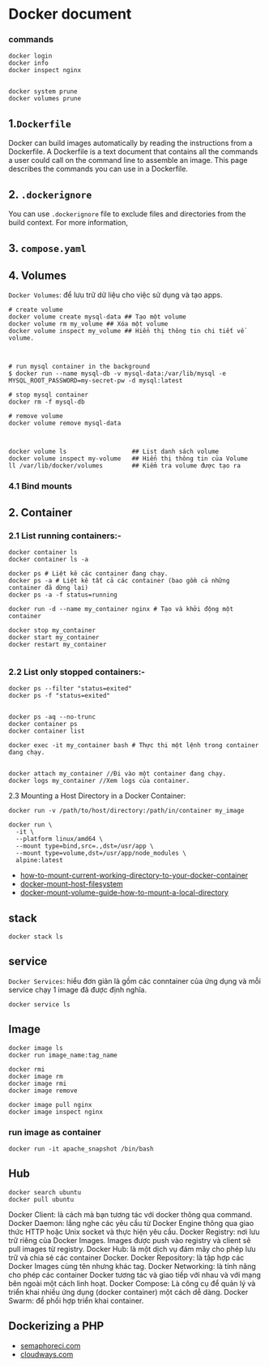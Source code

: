 # Docker document

### commands
```shell
docker login
docker info
docker inspect nginx


docker system prune 
docker volumes prune
```

## 1.`Dockerfile`
Docker can build images automatically by reading the instructions from a Dockerfile. A Dockerfile is a text document that contains all the commands a user could call on the command line to assemble an image. This page describes the commands you can use in a Dockerfile.

## 2. `.dockerignore`
You can use `.dockerignore` file to exclude files and directories from the build context. For more information,

## 3. `compose.yaml`

## 4. Volumes
`Docker Volumes`: để lưu trữ dữ liệu cho việc sử dụng và tạo apps.

```shell
# create volume
docker volume create mysql-data ## Tạo một volume
docker volume rm my_volume ## Xóa một volume
docker volume inspect my_volume ## Hiển thị thông tin chi tiết về volume.



# run mysql container in the background
$ docker run --name mysql-db -v mysql-data:/var/lib/mysql -e MYSQL_ROOT_PASSWORD=my-secret-pw -d mysql:latest

# stop mysql container
docker rm -f mysql-db

# remove volume
docker volume remove mysql-data



docker volume ls                  ## List danh sách volume
docker volume inspect my-volume   ## Hiển thị thông tin của Volume
ll /var/lib/docker/volumes        ## Kiểm tra volume được tạo ra

```

### 4.1 Bind mounts

## 2. Container

### 2.1 List running containers:-
```shell
docker container ls
docker container ls -a

docker ps # Liệt kê các container đang chạy.
docker ps -a # Liệt kê tất cả các container (bao gồm cả những container đã dừng lại)
docker ps -a -f status=running
```


```shell
docker run -d --name my_container nginx # Tạo và khởi động một container

docker stop my_container
docker start my_container
docker restart my_container


```
### 2.2 List only stopped containers:-
```shell
docker ps --filter "status=exited"
docker ps -f "status=exited"
```

```shell

docker ps -aq --no-trunc
docker container ps
docker container list

docker exec -it my_container bash # Thực thi một lệnh trong container đang chạy.


docker attach my_container //Đi vào một container đang chạy.
docker logs my_container //Xem logs của container.
```
2.3 Mounting a Host Directory in a Docker Container:
```shell
docker run -v /path/to/host/directory:/path/in/container my_image

docker run \
  -it \
  --platform linux/amd64 \
  --mount type=bind,src=.,dst=/usr/app \
  --mount type=volume,dst=/usr/app/node_modules \
  alpine:latest
```
- [how-to-mount-current-working-directory-to-your-docker-container](https://ritviknag.com/tech-tips/how-to-mount-current-working-directory-to-your-docker-container/)
- [docker-mount-host-filesystem](https://www.baeldung.com/linux/docker-mount-host-filesystem)
- [docker-mount-volume-guide-how-to-mount-a-local-directory](https://www.freecodecamp.org/news/docker-mount-volume-guide-how-to-mount-a-local-directory/)

## stack
```shell
docker stack ls
```

## service
`Docker Services`: hiểu đơn giản là gồm các conntainer của ứng dụng và mỗi service chạy 1 image đã được định nghĩa.
```shell
docker service ls
```

## Image
```shell
docker image ls
docker run image_name:tag_name

docker rmi
docker image rm
docker image rmi
docker image remove

docker image pull nginx
docker image inspect nginx
```

### run  image as container
```shell
docker run -it apache_snapshot /bin/bash
```

## Hub

```shell
docker search ubuntu
docker pull ubuntu
```

Docker Client: là cách mà bạn tương tác với docker thông qua command.
Docker Daemon: lắng nghe các yêu cầu từ Docker Engine thông qua giao thức HTTP hoặc Unix socket và thực hiện yêu cầu.
Docker Registry: nơi lưu trữ riêng của Docker Images. Images được push vào registry và client sẽ pull images từ registry.
Docker Hub: là một dịch vụ đám mây cho phép lưu trữ và chia sẻ các container Docker.
Docker Repository: là tập hợp các Docker Images cùng tên nhưng khác tag.
Docker Networking: là tính năng cho phép các container Docker tương tác và giao tiếp với nhau và với mạng bên ngoài một cách linh hoạt.
Docker Compose: Là công cụ để quản lý và triển khai nhiều ứng dụng (docker container) một cách dễ dàng.
Docker Swarm: để phối hợp triển khai container.


## Dockerizing a PHP
- [semaphoreci.com](https://semaphoreci.com/community/tutorials/dockerizing-a-php-application)
- [cloudways.com](https://www.cloudways.com/blog/docker-php-application/)